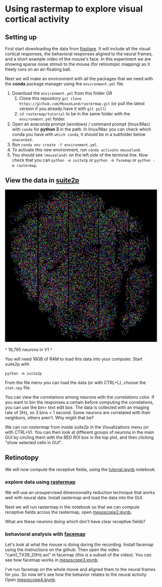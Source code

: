 # Using rastermap to explore visual cortical activity

## Setting up

First start downloading the data from [figshare](). It will include all the visual cortical responses, the behavioral responses aligned to the neural frames, and a short example video of the mouse's face. In this experiment we are showing sparse noise stimuli to the mouse (for retinotopic mapping) as it freely runs on an air-floating ball.

Next we will make an environment with all the packages that we need with the **conda** package manager using the `environment.yml` file:

1. Download the `environment.yml` from this folder *OR*
    1. Clone this repository `git clone https://github.com/MouseLand/rastermap.git` (or pull the latest version if you already have it with `git pull`)
    2. `cd rastermap/tutorial` to be in the same folder with the `environment.yml` folder.
2. Open an anaconda prompt (windows) / command prompt (linux/Mac) with `conda` for **python 3** in the path. In linux/Mac you can check which conda you have with `which conda`, it should be in a subfolder below `anaconda3`.
3. Run `conda env create -f environment.yml`.
4. To activate this new environment, run `conda activate mouseland`.
5. You should see `(mouseland)` on the left side of the terminal line. Now check that you can `python -m suite2p` or `python -m facemap` or `python -m rastermap`.

## View the data in [suite2p](https://github.com/MouseLand/suite2p)
![2pv1](2pv1.JPG)

^ 18,795 neurons in V1 ^

You will need 16GB of RAM to load this data into your computer. Start suite2p  with
```
python -m suite2p
```
From the file menu you can load the data (or with CTRL+L), choose the `stat.npy` file.

You can view the correlations among neurons with the *correlations* color. If you want to bin the responses a certain before computing the correlations, you can use the *bin=* text edit box. The data is collected with an imaging rate of 3Hz, so 3 bins = 1 second. Some neurons are correlated with their neighbors, others aren't. Why might that be?

We can run *rastermap* from inside *suite2p* in the Visualizations menu (or with CTRL+V). You can then look at different groups of neurons in the main GUI by circling them with the RED ROI box in the top plot, and then clicking "show selected cells in GUI".

## Retinotopy

We will now compute the receptive fields, using the [tutorial.ipynb](tutorial.ipynb) notebook. 

### explore data using [rastermap](https://github.com/MouseLand/rastermap)

We will use an unsupervised dimensionality reduction technique that works well with neural data. Install rastermap and load the data into the GUI. 

Next we will run rastermap in the notebook so that we can compute receptive fields across the rastermap, open [mesoscope2.ipynb](mesoscope2.ipynb).

What are these neurons doing which don't have clear receptive fields?

### behavioral analysis with [facemap](https://github.com/MouseLand/facemap)

Let's look at what the mouse is doing during the recording. Install facemap using the instructions on the github. Then open the video "cam1_TX39_20Hz.avi" in facemap (this is a subset of the video). You can see how facemap works in [mesoscope3.ipynb](mesoscope3.ipynb).

I've run facemap on the whole movie and aligned them to the neural frames for you. So now let's see how the behavior relates to the neural activity. Open [mesoscope4.ipynb](mesoscope4.ipynb).
